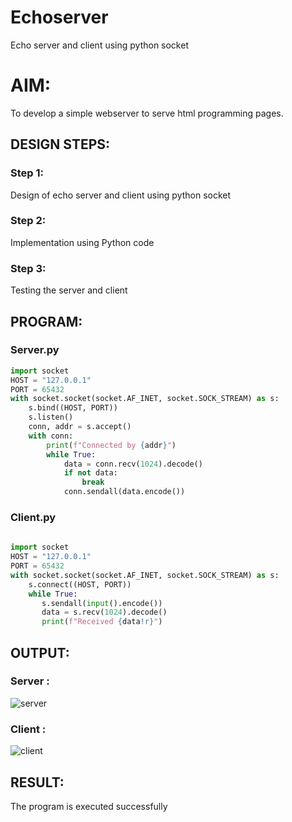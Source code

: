 # Echoserver
Echo server and client using python socket

# AIM:

To develop a simple webserver to serve html programming pages.

## DESIGN STEPS:

### Step 1:

Design of echo server and client using python socket

### Step 2:

Implementation using Python code

### Step 3:

Testing the server and client 

## PROGRAM:
### Server.py
```python
import socket
HOST = "127.0.0.1" 
PORT = 65432 
with socket.socket(socket.AF_INET, socket.SOCK_STREAM) as s:
    s.bind((HOST, PORT))
    s.listen()
    conn, addr = s.accept()
    with conn:
        print(f"Connected by {addr}")
        while True:
            data = conn.recv(1024).decode()
            if not data:
                break
            conn.sendall(data.encode())
```
### Client.py
```python
   
import socket
HOST = "127.0.0.1" 
PORT = 65432 
with socket.socket(socket.AF_INET, socket.SOCK_STREAM) as s:
    s.connect((HOST, PORT))
    while True:
       s.sendall(input().encode()) 
       data = s.recv(1024).decode()
       print(f"Received {data!r}")
```         
## OUTPUT:
### Server :
![server](https://github.com/skiruthika648/Ethicka-Hacking-Techniques---19CS417-/assets/128348968/dc9f0986-f6d2-4bdd-b62d-976cf1e6d31f)

### Client :
![client](https://github.com/skiruthika648/Ethicka-Hacking-Techniques---19CS417-/assets/128348968/90d20375-9f3b-44bd-a4b5-2a7a0802c2f6)


## RESULT:
The program is executed successfully
